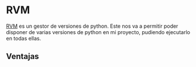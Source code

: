 # RVM

[RVM](https://rvm.io/) es un gestor de versiones de python. Este nos va a permitir poder disponer de varias versiones de python en mi proyecto, pudiendo ejecutarlo en todas ellas.

## Ventajas

